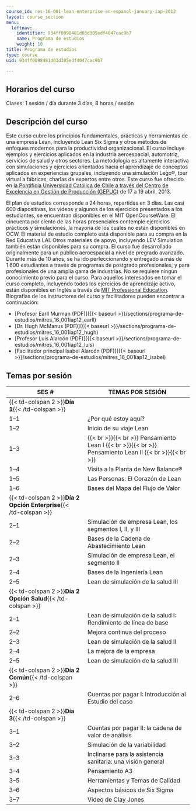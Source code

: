 ```yaml
---
course_id: res-16-001-lean-enterprise-en-espanol-january-iap-2012
layout: course_section
menu:
  leftnav:
    identifier: 934ff0098481d03d305edf4047cac9b7
    name: Programa de estudios
    weight: 10
title: Programa de estudios
type: course
uid: 934ff0098481d03d305edf4047cac9b7

---
```


Horarios del curso
------------------

Clases: 1 sesión / día durante 3 días, 8 horas / sesión

Descripción del curso
---------------------

Este curso cubre los principios fundamentales, prácticas y herramientas de una empresa Lean, incluyendo Lean Six Sigma y otros métodos de enfoques modernos para la productividad organizacional. El curso incluye ejemplos y ejercicios aplicados en la industria aeroespacial, automotriz, servicios de salud y otros sectores. La metodología es altamente interactiva con simulaciones y ejercicios orientados hacia el aprendizaje de conceptos aplicados en experiencias grupales, incluyendo una simulación Lego®, tour virtual a fábricas, charlas de expertos entre otros. Este curso fue ofrecido en [la Pontificia Universidad Católica de Chile a través del Centro de Excelencia en Gestión de Producción (GEPUC)](http://www.gepuc.cl/) de 17 a 19 abril, 2013.

  
El plan de estudios corresponde a 24 horas, repartidas en 3 días. Las casi 600 diapositivas, los videos y algunos de los ejercicios presentados a los estudiantes, se encuentran disponibles en el MIT OpenCourseWare. El cincuenta por ciento de las horas presenciales contemple ejercicios prácticos y simulaciones, la mayoría de los cuales no están disponibles en OCW. El material de estudio completo está disponible para su compra en la Red Educativa LAI. Otros materiales de apoyo, incluyendo LEV Simulation también están disponibles para su compra. El curso fue desarrollado originalmente para un público aeroespacial a nivel de pregrado avanzado. Durante más de 10 años, se ha ido perfeccionando y entregado a más de 1.600 estudiantes a través de programas de postgrado profesionales, y para profesionales de una amplia gama de industrias. No se requiere ningún conocimiento previo para el curso. Para aquellos interesados en tomar el curso completo, incluyendo todos los ejercicios de aprendizaje activo, están disponibles en Inglés a través de [MIT Professional Education](http://web.mit.edu/professional/).  
Biografías de los instructores del curso y facilitadores pueden encontrar a continuación:

*   [Profesor Earll Murman (PDF)]({{< baseurl >}}/sections/programa-de-estudios/mitres_16_001iap12_earll)
*   [Dr. Hugh McManus (PDF)]({{< baseurl >}}/sections/programa-de-estudios/mitres_16_001iap12_hugh)
*   [Profesor Luis Alarcón (PDF)]({{< baseurl >}}/sections/programa-de-estudios/mitres_16_001iap12_luis)
*   [Facilitador principal Isabel Alarcón (PDF)]({{< baseurl >}}/sections/programa-de-estudios/mitres_16_001iap12_isabel)

Temas por sesión
----------------

| SES # | TEMAS POR SESIÓN |
| --- | --- |
| {{< td-colspan 2 >}}**Día 1**{{< /td-colspan >}} ||
| 1–1 | ¿Por qué estoy aquí? |
| 1–2 | Inicio de su viaje Lean |
| 1–3 |  {{< br >}}{{< br >}} Pensamiento Lean I {{< br >}}{{< br >}} Pensamiento Lean II {{< br >}}{{< br >}}  |
| 1–4 | Visita a la Planta de New Balance® |
| 1–5 | Las Personas: El Corazón de Lean |
| 1–6 | Bases del Mapa del Flujo de Valor |
| {{< td-colspan 2 >}}**Día 2 Opción Enterprise**{{< /td-colspan >}} ||
| 2–1 | Simulación de empresa Lean, los segmentos I, II, y III |
| 2–2 | Bases de la Cadena de Abastecimiento Lean |
| 2–3 | Simulación de empresa Lean, el segmento II |
| 2–4 | Bases de la Ingeniería Lean |
| 2–5 | Lean de simulación de la salud III |
| {{< td-colspan 2 >}}**Día 2 Opción Salud**{{< /td-colspan >}} ||
| 2–1 | Lean de simulación de la salud I: Rendimiento de línea de base |
| 2–2 | Mejora continua del proceso |
| 2–3 | Lean de simulación de la salud II |
| 2–4 | La mejora de la empresa |
| 2–5 | Lean de simulación de la salud III |
| {{< td-colspan 2 >}}**Día 2 Común**{{< /td-colspan >}} ||
| 2–6 | Cuentas por pagar I: Introducción al Estudio del caso |
| {{< td-colspan 2 >}}**Día 3**{{< /td-colspan >}} ||
| 3–1 | Cuentas por pagar II: la cadena de valor de análisis |
| 3–2 | Simulación de la variabilidad |
| 3–3 | Inclinarse para la asistencia sanitaria: una visión general |
| 3–4 | Pensamiento A3 |
| 3–5 | Herramientas y Temas de Calidad |
| 3–6 | Aspectos básicos de Six Sigma |
| 3–7 | Video de Clay Jones
